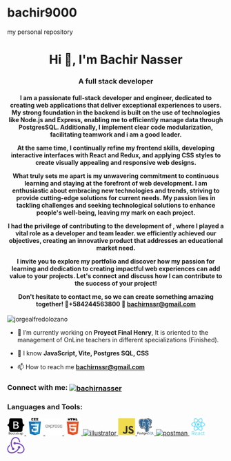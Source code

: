 # bachir9000
my personal repository

<h1 align="center">Hi 👋, I'm Bachir Nasser</h1>
<h3 align="center">A full stack developer</h3>
<h4 align="center">I am a passionate full-stack developer and engineer, dedicated to creating web applications that deliver exceptional experiences to users. My strong foundation in the backend is built on the use of technologies like Node.js and Express, enabling me to efficiently manage data through PostgresSQL. Additionally, I implement clear code modularization, facilitating teamwork and i am a good leader.

At the same time, I continually refine my frontend skills, developing interactive interfaces with React and Redux, and applying CSS styles to create visually appealing and responsive web designs.

What truly sets me apart is my unwavering commitment to continuous learning and staying at the forefront of web development. I am enthusiastic about embracing new technologies and trends, striving to provide cutting-edge solutions for current needs. My passion lies in tackling challenges and seeking technological solutions to enhance people's well-being, leaving my mark on each project.

I had the privilege of contributing to the development of <Aprende Conmigo>, where I played a vital role as a developer and team leader.  we efficiently achieved our objectives, creating an innovative product that addresses an educational market need.

I invite you to explore my portfolio and discover how my passion for learning and dedication to creating impactful web experiences can add value to your projects. Let's connect and discuss how I can contribute to the success of your project!

Don't hesitate to contact me, so we can create something amazing together!
📱+584244563800
📧 bachirnssr@gmail.com</h4>

<p align="left"> <img src="https://komarev.com/ghpvc/?username=jorgealfredolozano&label=Profile%20views&color=0e75b6&style=flat" alt="jorgealfredolozano" /> </p>

- 🔭 I’m currently working on **Proyect Final Henry**, It is oriented to the management of OnLine teachers in different specializations (Finished).

- 🌱 I know **JavaScript, Vite, Postgres SQL, CSS**

- 📫 How to reach me **bachirnssr@gmail.com**

<h3 align="left">Connect with me:</h
<p align="left">
<a href="https://www.linkedin.com/in/bachir-nasser-83b1b3263" target="blank"><img align="center" src="https://raw.githubusercontent.com/rahuldkjain/github-profile-readme-generator/master/src/images/icons/Social/linked-in-alt.svg" alt="bachirnasser" height="30" width="40" /></a>
</p>

<h3 align="left">Languages and Tools:</h3>
<p align="left"> <a href="https://getbootstrap.com" target="_blank" rel="noreferrer"> <img src="https://raw.githubusercontent.com/devicons/devicon/master/icons/bootstrap/bootstrap-plain-wordmark.svg" alt="bootstrap" width="40" height="40"/> </a> <a href="https://www.w3schools.com/css/" target="_blank" rel="noreferrer"> <img src="https://raw.githubusercontent.com/devicons/devicon/master/icons/css3/css3-original-wordmark.svg" alt="css3" width="40" height="40"/> </a> <a href="https://expressjs.com" target="_blank" rel="noreferrer"> <img src="https://raw.githubusercontent.com/devicons/devicon/master/icons/express/express-original-wordmark.svg" alt="express" width="40" height="40"/> </a> <a href="https://www.w3.org/html/" target="_blank" rel="noreferrer"> <img src="https://raw.githubusercontent.com/devicons/devicon/master/icons/html5/html5-original-wordmark.svg" alt="html5" width="40" height="40"/> </a> <a href="https://www.adobe.com/in/products/illustrator.html" target="_blank" rel="noreferrer"> <img src="https://www.vectorlogo.zone/logos/adobe_illustrator/adobe_illustrator-icon.svg" alt="illustrator" width="40" height="40"/> </a> <a href="https://developer.mozilla.org/en-US/docs/Web/JavaScript" target="_blank" rel="noreferrer"> <img src="https://raw.githubusercontent.com/devicons/devicon/master/icons/javascript/javascript-original.svg" alt="javascript" width="40" height="40"/> </a> <a href="https://jestjs.io" target="_blank" rel="noreferrer"><a href="https://www.postgresql.org" target="_blank" rel="noreferrer"> <img src="https://raw.githubusercontent.com/devicons/devicon/master/icons/postgresql/postgresql-original-wordmark.svg" alt="postgresql" width="40" height="40"/> </a> <a href="https://postman.com" target="_blank" rel="noreferrer"> <img src="https://www.vectorlogo.zone/logos/getpostman/getpostman-icon.svg" alt="postman" width="40" height="40"/> </a> <a href="https://reactjs.org/" target="_blank" rel="noreferrer"> <img src="https://raw.githubusercontent.com/devicons/devicon/master/icons/react/react-original-wordmark.svg" alt="react" width="40" height="40"/> </a> <a href="https://redux.js.org" target="_blank" rel="noreferrer"> <img src="https://raw.githubusercontent.com/devicons/devicon/master/icons/redux/redux-original.svg" alt="redux" width="40" height="40"/> </a>
